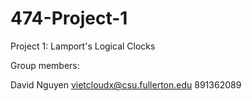 # 474-Project-1
Project 1: Lamport's Logical Clocks

Group members:

David Nguyen vietcloudx@csu.fullerton.edu 891362089